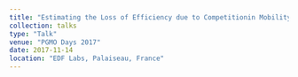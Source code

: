 ```yaml
---
title: "Estimating the Loss of Efficiency due to Competitionin Mobility on Demand Markets"
collection: talks
type: "Talk"
venue: "PGMO Days 2017"
date: 2017-11-14
location: "EDF Labs, Palaiseau, France"
---
```

